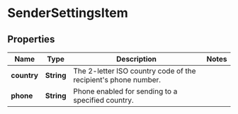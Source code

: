 
# SenderSettingsItem

## Properties
Name | Type | Description | Notes
------------ | ------------- | ------------- | -------------
**country** | **String** | The 2-letter ISO country code of the recipient&#39;s phone number.  | 
**phone** | **String** | Phone enabled for sending to a specified country. | 



